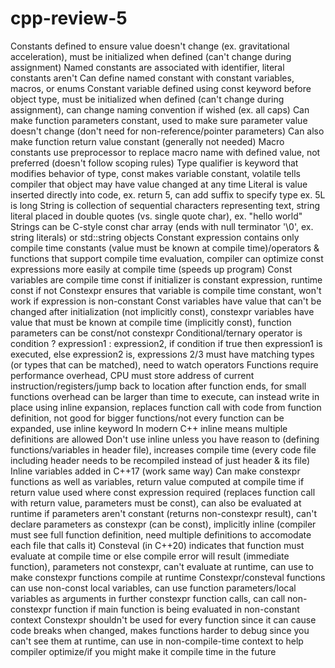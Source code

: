 # cpp-review-5

Constants defined to ensure value doesn't change (ex. gravitational acceleration), must be initialized when defined (can't change during assignment)
Named constants are associated with identifier, literal constants aren't
Can define named constant with constant variables, macros, or enums
Constant variable defined using const keyword before object type, must be initialized when defined (can't change during assignment), can change naming convention if wished (ex. all caps)
Can make function parameters constant, used to make sure parameter value doesn't change (don't need for non-reference/pointer parameters)
Can also make function return value constant (generally not needed)
Macro constants use preprocessor to replace macro name with defined value, not preferred (doesn't follow scoping rules)
Type qualifier is keyword that modifies behavior of type, const makes variable constant, volatile tells compiler that object may have value changed at any time
Literal is value inserted directly into code, ex. return 5, can add suffix to specify type ex. 5L is long
String is collection of sequential characters representing text, string literal placed in double quotes (vs. single quote char), ex. "hello world"
Strings can be C-style const char array (ends with null terminator '\0', ex. string literals) or std::string objects
Constant expression contains only compile time constants (value must be known at compile time)/operators & functions that support compile time evaluation, compiler can optimize const expressions more easily at compile time (speeds up program)
Const variables are compile time const if initializer is constant expression, runtime const if not
Constexpr ensures that variable is compile time constant, won't work if expression is non-constant
Const variables have value that can't be changed after initialization (not implicitly const), constexpr variables have value that must be known at compile time (implicitly const), function parameters can be const/not constexpr
Conditional/ternary operator is condition ? expression1 : expression2, if condition if true then expression1 is executed, else expression2 is, expressions 2/3 must have matching types (or types that can be matched), need to watch operators
Functions require performance overhead, CPU must store address of current instruction/registers/jump back to location after function ends, for small functions overhead can be larger than time to execute, can instead write in place using inline expansion, replaces function call with code from function definition, not good for bigger functions/not every function can be expanded, use inline keyword
In modern C++ inline means multiple definitions are allowed
Don't use inline unless you have reason to (defining functions/variables in header file), increases compile time (every code file including header needs to be recompiled instead of just header & its file)
Inline variables added in C++17 (work same way)
Can make constexpr functions as well as variables, return value computed at compile time if return value used where const expression required (replaces function call with return value, parameters must be const), can also be evaluated at runtime if parameters aren't constant (returns non-constexpr result), can't declare parameters as constexpr (can be const), implicitly inline (compiler must see full function definition, need multiple definitions to accomodate each file that calls it)
Consteval (in C++20) indicates that function must evaluate at compile time or else compile error will result (immediate function), parameters not constexpr, can't evaluate at runtime, can use to make constexpr functions compile at runtime
Constexpr/consteval functions can use non-const local variables, can use function parameters/local variables as arguments in further constexpr function calls, can call non-constexpr function if main function is being evaluated in non-constant context
Constexpr shouldn't be used for every function since it can cause code breaks when changed, makes functions harder to debug since you can't see them at runtime, can use in non-compile-time context to help compiler optimize/if you might make it compile time in the future